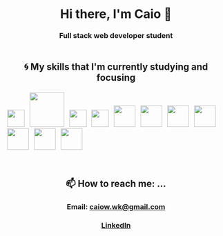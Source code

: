# <div align=center>Hi there, I'm Caio 👋</div>
### <div align=center>Full stack web developer student</div><br/>


## <div align=center>:cyclone: My skills that I'm currently studying and focusing</div>
### <div align=center>    
  <img src='https://seeklogo.com/images/J/javascript-logo-8892AEFCAC-seeklogo.com.png' width='40' /> &nbsp;
  <img src='https://d2eip9sf3oo6c2.cloudfront.net/tags/images/000/001/074/landscape/nextjs.png' width='80' /> &nbsp;
  <img src='https://assets.stickpng.com/images/5848309bcef1014c0b5e4a9a.png' width='40' /> &nbsp;
  <img src='https://cdn.worldvectorlogo.com/logos/redux-saga.svg' width='40' /> &nbsp;
  <img src='https://seeklogo.com/images/R/react-logo-7B3CE81517-seeklogo.com.png' width='50' /> &nbsp;
  <img src='https://raw.githubusercontent.com/styled-components/brand/master/styled-components.png' width='50' /> &nbsp;
  <img src='https://seeklogo.com/images/N/nodejs-logo-FBE122E377-seeklogo.com.png' width='50' />  &nbsp;
  <img src='https://seeklogo.com/images/N/nestjs-logo-09342F76C0-seeklogo.com.png' width='50' />  &nbsp;
  <img src='https://upload.wikimedia.org/wikipedia/commons/thumb/4/4c/Typescript_logo_2020.svg/512px-Typescript_logo_2020.svg.png' width='50' /> &nbsp;
  <img src='https://www.iconfinder.com/data/icons/logos-brands-5/24/postgresql-512.png' width='50' />  &nbsp; <img src='https://img.icons8.com/color/452/mongodb.png' width='50' />   
</div><br/>


<!--
## <div align=center>🤔 I’m looking for help with ...</div>
### <div align=center></div><br/>
-->

## <div align=center>📫 How to reach me: ...</div>
### <div align=center>Email: caiow.wk@gmail.com</div>
### <div align=center>[LinkedIn](https://www.linkedin.com/in/kxk/)</div><br/>
